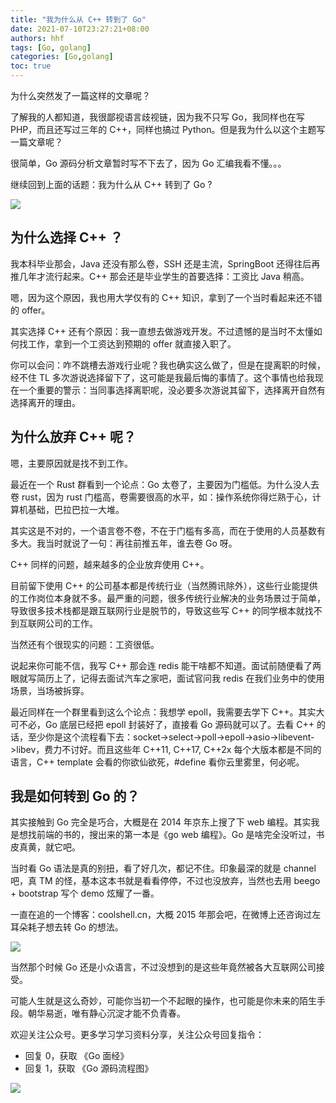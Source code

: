 ```yaml
---
title: "我为什么从 C++ 转到了 Go"
date: 2021-07-10T23:27:21+08:00
authors: hhf
tags: [Go, golang]
categories: [Go,golang]
toc: true
---
```


为什么突然发了一篇这样的文章呢？


了解我的人都知道，我很鄙视语言歧视链，因为我不只写 Go，我同样也在写 PHP，而且还写过三年的 C++，同样也搞过 Python。但是我为什么以这个主题写一篇文章呢？


很简单，Go 源码分析文章暂时写不下去了，因为 Go 汇编我看不懂。。。


继续回到上面的话题：我为什么从 C++ 转到了 Go ?

![](https://cdn.jsdelivr.net/gh/georgehao/img/govsc.png)
## 为什么选择 C++ ？


我本科毕业那会，Java 还没有那么卷，SSH 还是主流，SpringBoot 还得往后再推几年才流行起来。C++ 那会还是毕业学生的首要选择：工资比 Java 稍高。


嗯，因为这个原因，我也用大学仅有的 C++ 知识，拿到了一个当时看起来还不错的 offer。


其实选择 C++ 还有个原因：我一直想去做游戏开发。不过遗憾的是当时不太懂如何找工作，拿到一个工资达到预期的 offer 就直接入职了。


你可以会问：咋不跳槽去游戏行业呢？我也确实这么做了，但是在提离职的时候，经不住 TL 多次游说选择留下了，这可能是我最后悔的事情了。这个事情也给我现在一个重要的警示：当同事选择离职呢，没必要多次游说其留下，选择离开自然有选择离开的理由。

## 为什么放弃 C++ 呢？


嗯，主要原因就是找不到工作。


最近在一个 Rust 群看到一个论点：Go 太卷了，主要因为门槛低。为什么没人去卷 rust，因为 rust 门槛高，卷需要很高的水平，如：操作系统你得烂熟于心，计算机基础，巴拉巴拉一大堆。


其实这是不对的，一个语言卷不卷，不在于门槛有多高，而在于使用的人员基数有多大。我当时就说了一句：再往前推五年，谁去卷 Go 呀。


C++ 同样的问题，越来越多的企业放弃使用 C++。


目前留下使用 C++ 的公司基本都是传统行业（当然腾讯除外），这些行业能提供的工作岗位本身就不多。最严重的问题，很多传统行业解决的业务场景过于简单，导致很多技术栈都是跟互联网行业是脱节的，导致这些写 C++ 的同学根本就找不到互联网公司的工作。

当然还有个很现实的问题：工资很低。

说起来你可能不信，我写 C++ 那会连 redis 能干啥都不知道。面试前随便看了两眼就写简历上了，记得去面试汽车之家吧，面试官问我 redis 在我们业务中的使用场景，当场被拆穿。


最近同样在一个群里看到这么个论点：我想学 epoll，我需要去学下 C++。其实大可不必，Go 底层已经把 epoll 封装好了，直接看 Go 源码就可以了。去看 C++ 的话，至少你是这个流程看下去：socket->select->poll->epoll->asio->libevent->libev，费力不讨好。而且这些年 C++11, C++17, C++2x 每个大版本都是不同的语言，C++ template 会看的你欲仙欲死，#define 看你云里雾里，何必呢。


## 我是如何转到 Go 的？


其实接触到 Go 完全是巧合，大概是在 2014 年京东上搜了下 web 编程。其实我是想找前端的书的，搜出来的第一本是《go web 编程》。Go 是啥完全没听过，书皮真黄，就它吧。


当时看 Go 语法是真的别扭，看了好几次，都记不住。印象最深的就是 channel 吧，真 TM 的怪，基本这本书就是看看停停，不过也没放弃，当然也去用 beego + bootstrap 写个 demo 炫耀了一番。


一直在追的一个博客：coolshell.cn，大概 2015 年那会吧，在微博上还咨询过左耳朵耗子想去转 Go 的想法。

![](https://cdn.jsdelivr.net/gh/georgehao/img/coolshell2.png)

当然那个时候 Go 还是小众语言，不过没想到的是这些年竟然被各大互联网公司接受。

可能人生就是这么奇妙，可能你当初一个不起眼的操作，也可能是你未来的陌生手段。朝华易逝，唯有静心沉淀才能不负青春。


欢迎关注公众号。更多学习学习资料分享，关注公众号回复指令：

* 回复 0，获取 《Go 面经》
* 回复 1，获取 《Go 源码流程图》

![](https://cdn.jsdelivr.net/gh/georgehao/img/me.png)